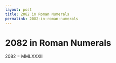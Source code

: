 ```yaml
---
layout: post
title: 2082 in Roman Numerals
permalink: 2082-in-roman-numerals
---
```


# 2082 in Roman Numerals

2082 = MMLXXXII

